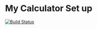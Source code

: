 # My Calculator Set up
[![Build Status](https://app.travis-ci.com/febyjose12/calc2.svg?branch=main)](https://app.travis-ci.com/febyjose12/calc2)